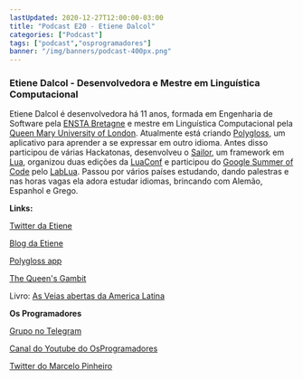 ```yaml
---
lastUpdated: 2020-12-27T12:00:00-03:00
title: "Podcast E20 - Etiene Dalcol"
categories: ["Podcast"]
tags: ["podcast","osprogramadores"]
banner: "/img/banners/podcast-400px.png"
---
```


### Etiene Dalcol - Desenvolvedora e Mestre em Linguística Computacional

Etiene Dalcol é desenvolvedora há 11 anos, formada em Engenharia de Software pela [ENSTA Bretagne](https://www.ensta-bretagne.fr/fr) e mestre em Linguística Computacional pela [Queen Mary University of London](https://www.qmul.ac.uk/). Atualmente está criando [Polygloss](https://play.google.com/store/apps/details?id=app.polygloss.polygloss_app&hl=en_CA&gl=US), um aplicativo para aprender a se expressar em outro idioma.  Antes disso participou de várias Hackatonas, desenvolveu o [Sailor](https://github.com/sailorproject/sailor), um framework em [Lua](https://www.lua.org/), organizou duas edições da [LuaConf](http://luaconf.com/#coc) e participou do [Google Summer of Code](https://summerofcode.withgoogle.com) pelo [LabLua](http://www.lua.inf.puc-rio.br/). Passou por vários países estudando, dando palestras e nas horas vagas ela adora estudar idiomas, brincando com Alemão, Espanhol e Grego.


<SpotifyEmbed episode="2wfm9mA2E2NMcDKdKygmPW"></SpotifyEmbed>


**Links:**

[Twitter da Etiene](https://twitter.com/etiene_d)

[Blog da Etiene](http://etiene.net/)

[Polygloss app](https://polygloss.app/)

[The Queen's Gambit](https://en.wikipedia.org/wiki/The_Queen%27s_Gambit_(miniseries))

Livro: [As Veias abertas da America Latina ](https://www.amazon.com.br/As-Veias-Abertas-Am%C3%A9rica-Latina/dp/8525420697/ref=sr_1_1?__mk_pt_BR=%C3%85M%C3%85%C5%BD%C3%95%C3%91&crid=C98FK80U6LPR&dchild=1&keywords=as+veias+abertas+da+am%C3%A9rica+latina+eduardo+galeano&qid=1609106197&sprefix=as+veias+a%2Caps%2C214&sr=8-1)


**Os Programadores**

[Grupo no Telegram](https://t.me/osprogramadores)

[Canal do Youtube do OsProgramadores](https://www.youtube.com/channel/UCt_YNYGl6K5yNXlXEQDdwWg?view_as=subscriber)

[Twitter do Marcelo Pinheiro](https://twitter.com/mpinheir)
